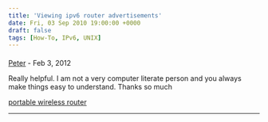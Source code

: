 ```yaml
---
title: 'Viewing ipv6 router advertisements'
date: Fri, 03 Sep 2010 19:00:00 +0000
draft: false
tags: [How-To, IPv6, UNIX]
---
```



#### 
[Peter](http://www.blogger.com/profile/16596587760158614608 "noreply@blogger.com") - <time datetime="2012-02-15 07:33:01">Feb 3, 2012</time>

Really helpful. I am not a very computer literate person and you always make things easy to understand. Thanks so much  
  
[portable wireless router](http://portablewirelessrouters.org)
<hr />
